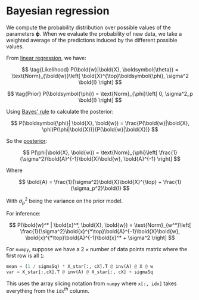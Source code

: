 # Bayesian regression

We compute the probability distribution over possible values of the parameters
$\boldsymbol{\phi}$. When we evaluate the probability of new data, we take a
weighted average of the predictions induced by the different possible values.

From [linear regression](202210241230.md), we have:

$$
\tag{Likelihood} P(\bold{w}|\bold{X}, \boldsymbol{\theta}) =
\text{Norm}_{\bold{w}}\left[ \bold{X}^{\top}\boldsymbol{\phi},
\sigma^2 \bold{I} \right]
$$

$$
\tag{Prior} P(\boldsymbol{\phi}) = \text{Norm}_{\phi}\left[ 0, \sigma^2_p \bold{I} \right]
$$

Using [Bayes' rule](202210090920.md) to calculate the posterior:

$$
P(\boldsymbol{\phi}| \bold{X}, \bold{w}) =
\frac{P(\bold{w}|\bold{X}, \phi)P(\phi|\bold{X})}{P(\bold{w}|\bold{X})}
$$

So the [posterior](202210121758.md):

$$
P(\phi|\bold{X}, \bold{w}) = \text{Norm}_{\phi}\left[
\frac{1}{\sigma^2}\bold{A}^{-1}\bold{X}\bold{w}, \bold{A}^{-1}
\right]
$$

Where

$$
\bold{A} = \frac{1}{\sigma^2}\bold{X}\bold{X}^{\top} + \frac{1}{\sigma_p^2}\bold{I}
$$

With $\sigma_p^2$ being the variance on the prior model.

For inference:

$$
P(\bold{w}^* | \bold{x}^*, \bold{X}, \bold{w}) =
\text{Norm}_{w^*}\left[
\frac{1}{\sigma^2}\bold{x}^{*\top}\bold{A}^{-1}\bold{X}\bold{w},
\bold{x}^{*\top}\bold{A}^{-1}\bold{x}^* + \sigma^2
\right]
$$

For `numpy`, suppose we have a $2 \times \text{number of data points}$ matrix
where the first row is all `1`:

```python
mean = (1 / sigmaSq) * X_star[:, cX].T @ inv(A) @ X @ w
var = X_star[:,cX].T @ inv(A) @ X_star[:, cX] + sigmaSq
```

This uses the array slicing notation from `numpy` where `x[:, idx]` takes
everything from the `idx`$^{th}$ column.
